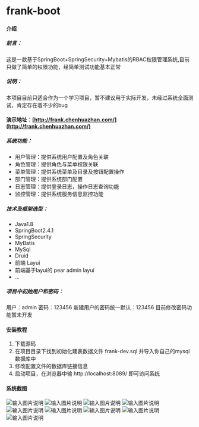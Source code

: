 # frank-boot

#### 介绍
##### 前言：
这是一款基于SpringBoot+SpringSecurity+Mybatis的RBAC权限管理系统,目前只做了简单的权限功能，经简单测试功能基本正常

##### 说明：
本项目目前只适合作为一个学习项目，暂不建议用于实际开发，未经过系统全面测试，肯定存在着不少的bug

#### 演示地址：[http://frank.chenhuazhan.com/](http://frank.chenhuazhan.com/)

##### 系统功能：
- 用户管理：提供系统用户配置及角色关联
- 角色管理：提供角色与菜单权限关联
- 菜单管理：提供系统菜单及目录及按钮配置操作
- 部门管理：提供系统部门配置
- 日志管理：提供登录日志，操作日志查询功能
- 监控管理：提供系统服务信息监控功能

##### 技术及框架选型：
- Java1.8
- SpringBoot2.4.1
- SpringSecurity
- MyBatis
- MySql
- Druid
- 前端  Layui
- 前端基于layui的   pear admin layui
- ...

##### 项目中初始用户和密码：
用户：admin 密码：123456
新建用户的密码统一默认：123456
目前修改密码功能暂未开发


#### 安装教程
1.  下载源码
2.  在项目目录下找到初始化建表数据文件 frank-dev.sql 并导入你自己的mysql数据库中
3.  修改配置文件的数据库链接信息
4.  启动项目，在浏览器中输 http://localhost:8089/ 即可访问系统

#### 系统截图
![输入图片说明](https://images.gitee.com/uploads/images/2021/0604/114200_461c1d0b_7897827.png "微信截图_20210604113916.png")
![输入图片说明](https://images.gitee.com/uploads/images/2021/0604/114217_3c7d8377_7897827.png "微信截图_20210604113951.png")
![输入图片说明](https://images.gitee.com/uploads/images/2021/0604/114235_8fcfe93a_7897827.png "微信截图_20210604114002.png")
![输入图片说明](https://images.gitee.com/uploads/images/2021/0604/114244_e9d38b2c_7897827.png "微信截图_20210604114020.png")
![输入图片说明](https://images.gitee.com/uploads/images/2021/0604/114257_430626be_7897827.png "微信截图_20210604114027.png")
![输入图片说明](https://images.gitee.com/uploads/images/2021/0604/114342_6c54f1f0_7897827.png "微信截图_20210604114036.png")
![输入图片说明](https://images.gitee.com/uploads/images/2021/0604/114357_caafd23a_7897827.png "微信截图_20210604114045.png")
![输入图片说明](https://images.gitee.com/uploads/images/2021/0604/114411_5ed5dd07_7897827.png "微信截图_20210604114053.png")
![输入图片说明](https://images.gitee.com/uploads/images/2021/0604/114422_d90f4c21_7897827.png "微信截图_20210604114103.png")

